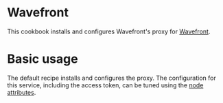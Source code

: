 # Wavefront

This cookbook installs and configures Wavefront's proxy for [Wavefront](https://www.wavefront.com/).

# Basic usage
The default recipe installs and configures the proxy. The configuration for this service, including the access token, can be tuned using the [node attributes](https://github.com/algolia/wavefront/blob/master/attributes/config.rb).
